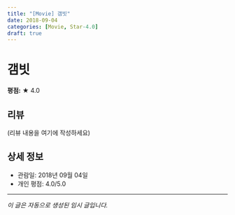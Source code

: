 ```yaml
---
title: "[Movie] 갬빗"
date: 2018-09-04
categories: [Movie, Star-4.0]
draft: true
---
```


# 갬빗

**평점:** ★ 4.0

## 리뷰

(리뷰 내용을 여기에 작성하세요)

## 상세 정보

- 관람일: 2018년 09월 04일
- 개인 평점: 4.0/5.0

---

*이 글은 자동으로 생성된 임시 글입니다.*
